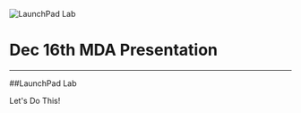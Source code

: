![LaunchPad Lab](http://cl.ly/YHrd/logo.png "LaunchPad Lab Logo")

# Dec 16th MDA Presentation

---

##LaunchPad Lab

Let's Do This!
